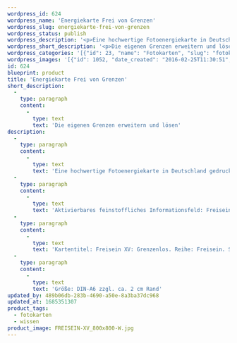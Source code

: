 ```yaml
---
wordpress_id: 624
wordpress_name: 'Energiekarte Frei von Grenzen'
wordpress_slug: energiekarte-frei-von-grenzen
wordpress_status: publish
wordpress_description: '<p>Eine hochwertige Fotoenergiekarte in Deutschland gedruckt und in Handarbeit laminiert.  Sie ist in Postkartengröße (DIN-A6) gut zu transportieren und kann auch auf den Körper aufgelegt werden.</p><p>Aktivierbares feinstoffliches Informationsfeld: Freisein - Großartigkeit - Weite - Hoffnung: Freiheit von Grenzen, die deine Fähigkeiten und deine Fülle unstimmig einengen. Aktiviert werden können hier Weite, Hoffnung und die Großartigkeit des eigenen Menschsein.</p><p>Kartentitel: Freisein XV: Grenzenlos. Reihe: Freisein. Schwingung: Orange</p><p>Größe: DIN-A6 zzgl. ca. 2 cm Rand<br />Andere Formate sind individuell für Sie innerhalb weniger Tage herstellbar. Bitte kontaktieren Sie uns hierfür unter <a href="mailto:info@elvedenverlag.de">info@elvedenverlag.de</a>.</p><p><a href="https://my.feenbaum.de/anwendung-energiebilder-foto-laminiert/">Anwendungshinweise</a>      <a href="https://my.feenbaum.de/produktinformationen-fotokarten/">Produktinformationen</a></p>'
wordpress_short_description: '<p>Die eigenen Grenzen erweitern und lösen</p>'
wordpress_categories: '[{"id": 23, "name": "Fotokarten", "slug": "fotokarten"}, {"id": 34, "name": "Wissen", "slug": "wissen"}]'
wordpress_images: '[{"id": 1052, "date_created": "2016-02-25T11:30:51", "date_created_gmt": "2016-02-25T09:30:51", "date_modified": "2016-02-25T11:30:51", "date_modified_gmt": "2016-02-25T09:30:51", "src": "https://my.feenbaum.de/wp-content/uploads/2016/02/FREISEIN-XV_800x800-W.jpg", "name": "FREISEIN-XV_800x800-W", "alt": ""}]'
id: 624
blueprint: product
title: 'Energiekarte Frei von Grenzen'
short_description:
  -
    type: paragraph
    content:
      -
        type: text
        text: 'Die eigenen Grenzen erweitern und lösen'
description:
  -
    type: paragraph
    content:
      -
        type: text
        text: 'Eine hochwertige Fotoenergiekarte in Deutschland gedruckt und in Handarbeit laminiert.  Sie ist in Postkartengröße (DIN-A6) gut zu transportieren und kann auch auf den Körper aufgelegt werden.'
  -
    type: paragraph
    content:
      -
        type: text
        text: 'Aktivierbares feinstoffliches Informationsfeld: Freisein - Großartigkeit - Weite - Hoffnung: Freiheit von Grenzen, die deine Fähigkeiten und deine Fülle unstimmig einengen. Aktiviert werden können hier Weite, Hoffnung und die Großartigkeit des eigenen Menschsein.'
  -
    type: paragraph
    content:
      -
        type: text
        text: 'Kartentitel: Freisein XV: Grenzenlos. Reihe: Freisein. Schwingung: Orange'
  -
    type: paragraph
    content:
      -
        type: text
        text: 'Größe: DIN-A6 zzgl. ca. 2 cm Rand'
updated_by: 489b06db-283b-4690-a50e-8a3ba37dc968
updated_at: 1685351307
product_tags:
  - fotokarten
  - wissen
product_image: FREISEIN-XV_800x800-W.jpg
---
```

